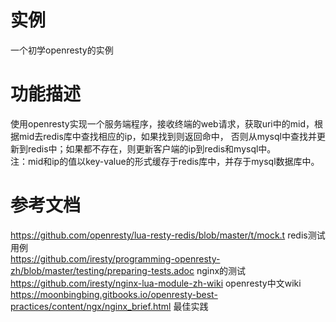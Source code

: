 
实例
====
一个初学openresty的实例

功能描述
========
   使用openresty实现一个服务端程序，接收终端的web请求，获取uri中的mid，根据mid去redis库中查找相应的ip，如果找到则返回命中，
否则从mysql中查找并更新到redis中；如果都不存在，则更新客户端的ip到redis和mysql中。  
   注：mid和ip的值以key-value的形式缓存于redis库中，并存于mysql数据库中。

参考文档
========
https://github.com/openresty/lua-resty-redis/blob/master/t/mock.t                           redis测试用例  
https://github.com/iresty/programming-openresty-zh/blob/master/testing/preparing-tests.adoc nginx的测试  
https://github.com/iresty/nginx-lua-module-zh-wiki  openresty中文wiki  
https://moonbingbing.gitbooks.io/openresty-best-practices/content/ngx/nginx_brief.html  最佳实践

